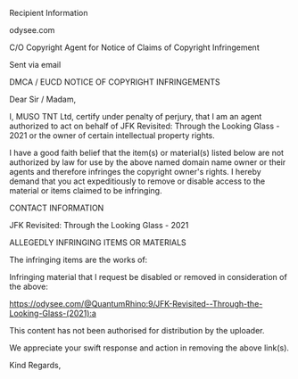 Recipient Information

odysee.com

C/O Copyright Agent for Notice of Claims of Copyright Infringement

Sent via email

DMCA / EUCD NOTICE OF COPYRIGHT INFRINGEMENTS

Dear Sir / Madam,

I, MUSO TNT Ltd, certify under penalty of perjury, that I am an agent
authorized to act on behalf of JFK Revisited: Through the Looking Glass -
2021 or the owner of certain intellectual property rights.

I have a good faith belief that the item(s) or material(s) listed below are
not authorized by law for use by the above named domain name owner or their
agents and therefore infringes the copyright owner's rights. I hereby
demand that you act expeditiously to remove or disable access to the
material or items claimed to be infringing.

CONTACT INFORMATION

JFK Revisited: Through the Looking Glass - 2021
<personal information redacted>

ALLEGEDLY INFRINGING ITEMS OR MATERIALS

The infringing items are the works of:


Infringing material that I request be disabled or removed in consideration
of the above:

https://odysee.com/@QuantumRhino:9/JFK-Revisited--Through-the-Looking-Glass-(2021):a

This content has not been authorised for distribution by the uploader.

We appreciate your swift response and action in removing the above link(s).

Kind Regards,
